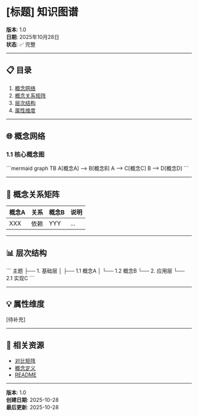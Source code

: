 ﻿# [标题] 知识图谱

**版本**: 1.0  
**日期**: 2025年10月28日  
**状态**: ✅ 完整

---

## 📋 目录

1. [概念网络](#1-概念网络)
2. [概念关系矩阵](#2-概念关系矩阵)
3. [层次结构](#3-层次结构)
4. [属性维度](#4-属性维度)

---

## 🌐 概念网络

### 1.1 核心概念图

\`\`\`mermaid
graph TB
    A[概念A] --> B[概念B]
    A --> C[概念C]
    B --> D[概念D]
\`\`\`

---

## 🔗 概念关系矩阵

| 概念A | 关系 | 概念B | 说明 |
|-------|------|-------|------|
| XXX | 依赖 | YYY | ... |

---

## 📊 层次结构

\`\`\`
主题
├── 1. 基础层
│   ├── 1.1 概念A
│   └── 1.2 概念B
└── 2. 应用层
    └── 2.1 实现C
\`\`\`

---

## 💡 属性维度

[待补充]

---

## 🔗 相关资源

- [对比矩阵](./COMPARISON_MATRIX.md)
- [概念定义](./CONCEPTS.md)
- [README](./README.md)

---

**版本**: 1.0  
**创建日期**: 2025-10-28  
**最后更新**: 2025-10-28
